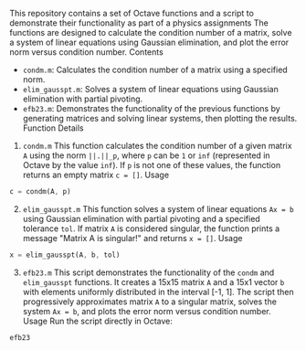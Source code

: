 This repository contains a set of Octave functions and a script to demonstrate their functionality as part of a physics assignments The functions are designed to calculate the condition number of a matrix, solve a system of linear equations using Gaussian elimination, and plot the error norm versus condition number.
Contents
- `condm.m`: Calculates the condition number of a matrix using a specified norm.
- `elim_gausspt.m`: Solves a system of linear equations using Gaussian elimination with partial pivoting.
- `efb23.m`: Demonstrates the functionality of the previous functions by generating matrices and solving linear systems, then plotting the results.
Function Details
1. `condm.m`
This function calculates the condition number of a given matrix `A` using the norm `||.||_p`, where `p` can be `1` or `inf` (represented in Octave by the value `inf`). If `p` is not one of these values, the function returns an empty matrix `c = []`.
Usage
```octave
c = condm(A, p)
```
2. `elim_gausspt.m`
This function solves a system of linear equations `Ax = b` using Gaussian elimination with partial pivoting and a specified tolerance `tol`. If matrix `A` is considered singular, the function prints a message "Matrix A is singular!" and returns `x = []`.
Usage
```octave
x = elim_gausspt(A, b, tol)
```
3. `efb23.m`
This script demonstrates the functionality of the `condm` and `elim_gausspt` functions. It creates a 15x15 matrix `A` and a 15x1 vector `b` with elements uniformly distributed in the interval [-1, 1]. The script then progressively approximates matrix `A` to a singular matrix, solves the system `Ax = b`, and plots the error norm versus condition number.
Usage
Run the script directly in Octave:
```octave
efb23
```
